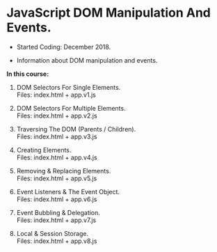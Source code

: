 # JavaScript DOM Manipulation And Events.

- Started Coding: December 2018.

- Information about DOM manipulation and events.

<b>In this course:</b>

1. DOM Selectors For Single Elements. <br>
Files: index.html + app.v1.js

2. DOM Selectors For Multiple Elements. <br>
Files: index.html + app.v2.js

3. Traversing The DOM (Parents / Children). <br>
Files: index.html + app.v3.js

4. Creating Elements. <br>
Files: index.html + app.v4.js

5. Removing & Replacing Elements. <br>
Files: index.html + app.v5.js

6. Event Listeners & The Event Object. <br>
Files: index.html + app.v6.js

7. Event Bubbling & Delegation. <br>
Files: index.html + app.v7.js

8. Local & Session Storage. <br>
Files: index.html + app.v8.js
